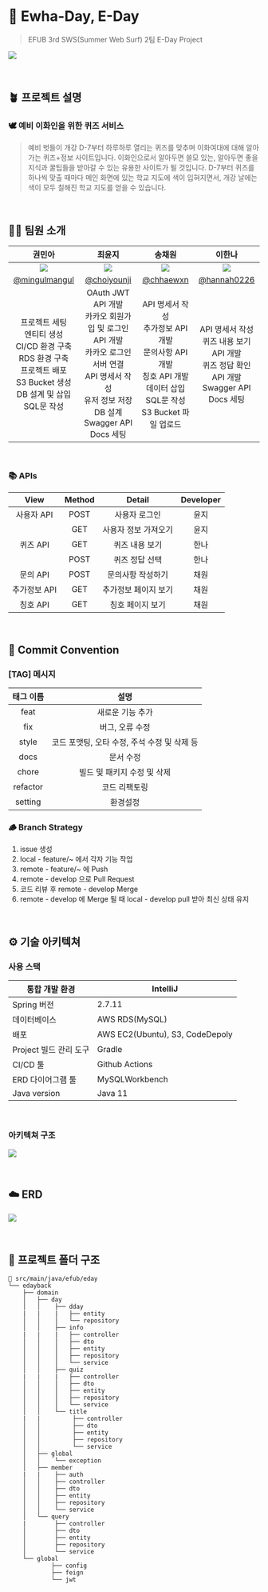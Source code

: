 # 🌱 Ewha-Day, E-Day
> EFUB 3rd SWS(Summer Web Surf) 2팀 E-Day Project

![](https://velog.velcdn.com/images/chhaewxn/post/b7a59ccb-3ef9-474e-9cea-616ace518712/image.png)

<br>

## 🪴 프로젝트 설명
### 🕊️ 예비 이화인을 위한 퀴즈 서비스 
> 예비 벗들이 개강 D-7부터 하루하루 열리는 퀴즈를 맞추며 이화여대에 대해 알아가는 퀴즈+정보 사이트입니다. 이화인으로서 알아두면 쓸모 있는, 알아두면 좋을 지식과 꿀팁들을 받아갈 수 있는 유용한 사이트가 될 것입니다. D-7부터 퀴즈를 하나씩 맞출 때마다 메인 화면에 있는 학교 지도에 색이 입혀지면서, 개강 날에는 색이 모두 칠해진 학교 지도를 얻을 수 있습니다.

<br>

## 👩‍💻 팀원 소개
|권민아|최윤지|송채원|이한나|
|:-:|:-:|:-:|:-:|
|<img src="https://avatars.githubusercontent.com/u/71026706?v=4"/>|<img src="https://avatars.githubusercontent.com/u/100260416?v=4"/>|<img src="https://avatars.githubusercontent.com/u/96541582?v=4"/>|<img src="https://avatars.githubusercontent.com/u/89291223?v=4"/>
|[@mingulmangul](https://github.com/mingulmangul)|[@choiyounji](https://github.com/choiyounji)|[@chhaewxn](https://github.com/chhaewxn)|[@hannah0226](https://github.com/hannah0226)| 
|프로젝트 세팅<br>엔티티 생성<br>CI/CD 환경 구축<br>RDS 환경 구축<br>프로젝트 배포<br>S3 Bucket 생성<br>DB 설계 및 삽입 SQL문 작성|OAuth JWT API 개발<br>카카오 회원가입 및 로그인 API 개발<br>카카오 로그인 서버 연결<br>API 명세서 작성<br>유저 정보 저장 DB 설계<br>Swagger API Docs 세팅|API 명세서 작성<br>추가정보 API 개발<br>문의사항 API 개발<br>칭호 API 개발<br>데이터 삽입 SQL문 작성<br>S3 Bucket 파일 업로드|API 명세서 작성<br>퀴즈 내용 보기 API 개발<br>퀴즈 정답 확인 API 개발<br>Swagger API Docs 세팅

<br>

### 📚 APIs
| View            | Method | Detail | Developer |
|:-----------------:|:--------:|:--------:|:-----------:|
| 사용자 API |  POST  | 사용자 로그인 |   윤지   |
|  |  GET  | 사용자 정보 가져오기 |   윤지   |
| 퀴즈 API |  GET  | 퀴즈 내용 보기 |   한나   |
|  |  POST  | 퀴즈 정답 선택 |   한나   |
| 문의 API |  POST  | 문의사항 작성하기 |   채원   |
| 추가정보 API |  GET  | 추가정보 페이지 보기 |   채원   |
| 칭호 API |  GET  | 칭호 페이지 보기 |   채원   |

<br>

## 📌 Commit Convention

### [TAG] 메시지

| 태그 이름  |                               설명                                |
| :--------: | :---------------------------------------------------------------: |
|   feat    |                         새로운 기능 추가                  |
|   fix     |                          버그, 오류 수정                  |
|   style   |      코드 포맷팅, 오타 수정, 주석 수정 및 삭제 등          |
|   docs    |                  문서 수정                                |
|  chore    |              빌드 및 패키지 수정 및 삭제                   |
|  refactor |       코드 리팩토링              |
|  setting  |       환경설정                   |

### 🪵 Branch Strategy

1. issue 생성
2. local - feature/~ 에서 각자 기능 작업
3. remote - feature/~ 에 Push
4. remote - develop 으로 Pull Request 
5. 코드 리뷰 후 remote - develop Merge
6. remote - develop 에 Merge 될 때 local - develop pull 받아 최신 상태 유지

<br>


## ⚙️ 기술 아키텍쳐 
### 사용 스택
| 통합 개발 환경 | IntelliJ |
| --- | --- |
| Spring 버전 | 2.7.11 |
| 데이터베이스 | AWS RDS(MySQL) |
| 배포 | AWS EC2(Ubuntu), S3, CodeDepoly |
| Project 빌드 관리 도구 | Gradle |
| CI/CD 툴 | Github Actions |
| ERD 다이어그램 툴 | MySQLWorkbench |
| Java version | Java 11  |

<br>

### 아키텍쳐 구조
![](https://velog.velcdn.com/images/chhaewxn/post/b8fcf36c-6f4c-44b8-8a15-67d880553b15/image.png)

<br>

## ☁️ ERD 
![](https://velog.velcdn.com/images/chhaewxn/post/6976bd24-ca03-405f-9083-02c320313816/image.png)

<br>

## 📁 프로젝트 폴더 구조
```
📂 src/main/java/efub/eday
└── edayback
    ├── domain
    │   ├── day
    │   │    ├── dday
    |   |    |   ├── entity
    │   │    │   └── repository 
    │   │    ├── info
    |   |    |   ├── controller
    │   │    │   ├── dto
    │   │    │   ├── entity
    │   │    │   ├── repository
    │   │    │   └── service 
    │   │    ├── quiz
    |   |    |   ├── controller
    │   │    │   ├── dto
    │   │    │   ├── entity
    │   │    │   ├── repository
    │   │    │   └── service 
    │   │    └── title
    |   |         ├── controller
    │   │         ├── dto
    │   │         ├── entity
    │   │         ├── repository
    │   │         └── service 
    │   ├── global
    │   │    └── exception
    │   ├── member
    |   |    ├── auth
    │   │    ├── controller
    │   │    ├── dto
    │   │    ├── entity
    │   │    ├── repository
    │   │    └── service 
    │   └── query
    |        ├── controller
    │        ├── dto
    │        ├── entity
    │        ├── repository
    │        └── service 
    └── global
            ├── config
            ├── feign
            └── jwt
```


